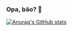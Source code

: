 ### Opa, bão? 👋

[![Anurag's GitHub stats](https://github-readme-stats.vercel.app/api?username=arajooj)](https://github.com/anuraghazra/github-readme-stats)
